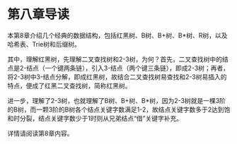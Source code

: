 # 第八章导读

本第8章介绍几个经典的数据结构，包括红黑树、B树、B+树、B*树、R树，以及哈希表、Trie树和后缀树。

其中，理解红黑树，先理解二叉查找树和2-3树，为何？首先，二叉查找树中的结点是2-结点（一个键两条链），引入3-结点（两个键三条链），即成2-3树；再者，将2-3树中3-结点分解，即成红黑树，故结合二叉查找树易查找和2-3树易插入的特点，便成了红黑二叉查找树，简称红黑树。

进一步，理解了2-3树，也就理解了B树、B+树、B*树，因为2-3树就是一棵3阶的B树，而一颗3阶的B树各个结点关键字数满足1-2，故结点关键字数多于2达到饱和时分裂，结点关键字数少于1时则从兄弟结点“借”关键字补充。

详情请阅读第8章内容。
